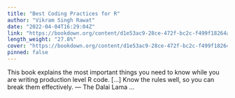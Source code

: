 ```yaml
---
title: "Best Coding Practices for R"
author: "Vikram Singh Rawat"
date: "2022-04-04T16:29:04Z"
link: "https://bookdown.org/content/d1e53ac9-28ce-472f-bc2c-f499f18264a3/"
length_weight: "27.8%"
cover: "https://bookdown.org/content/d1e53ac9-28ce-472f-bc2c-f499f18264a3/figures/cover.png"
pinned: false
---
```


This book explains the most important things you need to know while you are writing production level R code. [...] Know the rules well, so you can break them effectively. — The Dalai Lama  ...
